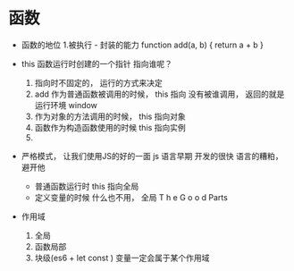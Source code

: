 # 函数

- 函数的地位
    1.被执行
        - 封装的能力
        function add(a, b) {
            return a + b
        }

- this
    函数运行时创建的一个指针  指向谁呢？
    1. 指向时不固定的， 运行的方式来决定
    2. add 作为普通函数被调用的时候， this 指向
        没有被谁调用， 返回的就是 运行环境
        window
    3. 作为对象的方法调用的时候， this 指向对象
    4. 函数作为构造函数使用的时候  this 指向实例
    5. 

- 严格模式， 让我们使用JS的好的一面
    js 语言早期 开发的很快 语言的糟粕， 避开他
    - 普通函数运行时  this 指向全局 
    - 定义变量的时候  什么也不用， 全局
    T h e  G o o d   Parts

- 作用域
    1. 全局
    2. 函数局部
    3. 块级(es6 + let const )
    变量一定会属于某个作用域